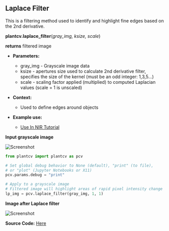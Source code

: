 ## Laplace Filter

This is a filtering method used to identify and highlight fine edges based on the 2nd derivative.

**plantcv.laplace_filter**(*gray_img, ksize, scale*)

**returns** filtered image

- **Parameters:**
    - gray_img - Grayscale image data
    - ksize - apertures size used to calculate 2nd derivative filter, specifies the size of the kernel (must be an odd integer: 1,3,5...)
    - scale - scaling factor applied (multiplied) to computed Laplacian values (scale = 1 is unscaled) 
    
- **Context:**
    - Used to define edges around objects
- **Example use:**
    - [Use In NIR Tutorial](nir_tutorial.md)

**Input grayscale image**

![Screenshot](img/documentation_images/laplace_filter/grayscale_image.jpg)

```python
from plantcv import plantcv as pcv

# Set global debug behavior to None (default), "print" (to file), 
# or "plot" (Jupyter Notebooks or X11)
pcv.params.debug = "print"

# Apply to a grayscale image
# Filtered image will highlight areas of rapid pixel intensity change
lp_img = pcv.laplace_filter(gray_img, 1, 1)

```

**Image after Laplace filter**

![Screenshot](img/documentation_images/laplace_filter/lp_filtered.jpg)

**Source Code:** [Here](https://github.com/danforthcenter/plantcv/blob/master/plantcv/plantcv/laplace_filter.py)
